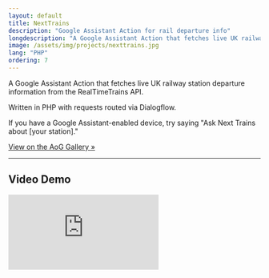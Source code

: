```yaml
---
layout: default
title: NextTrains
description: "Google Assistant Action for rail departure info"
longdescription: "A Google Assistant Action that fetches live UK railway station departure information"
image: /assets/img/projects/nexttrains.jpg
lang: "PHP"
ordering: 7
---
```


A Google Assistant Action that fetches live UK railway station departure information from the RealTimeTrains API.

Written in <i class="fab fa-php" aria-hidden="true"></i> PHP with requests routed via Dialogflow.

If you have a Google Assistant-enabled device, try saying "Ask Next Trains about [your station]."

<a href="https://assistant.google.com/services/a/uid/0000002b9e81557d" class="button">
    <i class="fab fa-google fa-fw"></i> View on the AoG Gallery <span class="moving-icon" aria-hidden="true">&raquo;</span>
</a>

---

## Video Demo

<iframe src="https://www.youtube.com/embed/h7NUHLLOSes" frameborder="0" allowfullscreen></iframe>